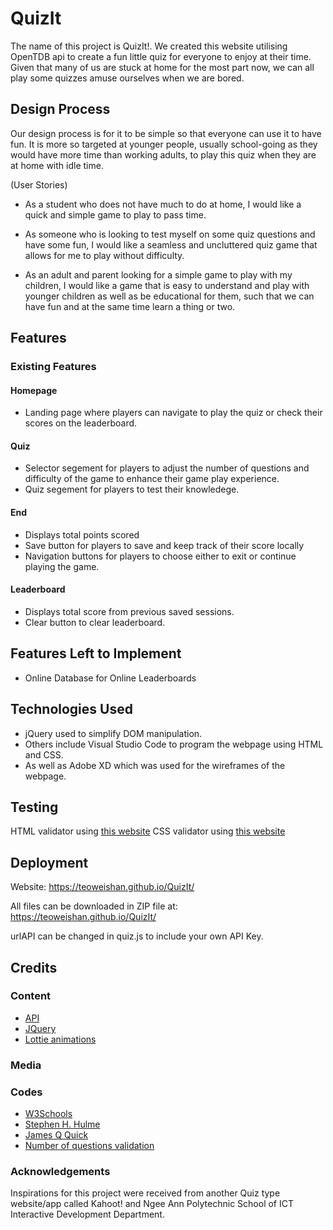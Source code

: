 # QuizIt
The name of this project is QuizIt!. We created this website utilising OpenTDB api to create a fun little quiz for everyone to enjoy at their time. Given that many of us are stuck at home for the most part now, we can all play some quizzes amuse ourselves when we are bored.

## Design Process
Our design process is for it to be simple so that everyone can use it to have fun. It is more so targeted at younger people, usually school-going as they would have more time than working adults, to play this quiz when they are at home with idle time.

(User Stories)
- As a student who does not have much to do at home, I would like a quick and simple game to play to pass time.

- As someone who is looking to test myself on some quiz questions and have some fun, I would like a seamless and uncluttered quiz game that allows for me to play without difficulty.

- As an adult and parent looking for a simple game to play with my children, I would like a game that is easy to understand and play with younger children as well as be educational for them, such that we can have fun and at the same time learn a thing or two. 

## Features

### Existing Features
#### Homepage
- Landing page where players can navigate to play the quiz or check their scores on the leaderboard.

#### Quiz 
- Selector segement for players to adjust the number of questions and difficulty of the game to enhance their game play experience.
- Quiz segement for players to test their knowledege.

#### End
- Displays total points scored
- Save button for players to save and keep track of their score locally
- Navigation buttons for players to choose either to exit or continue playing the game.

#### Leaderboard
- Displays total score from previous saved sessions.
- Clear button to clear leaderboard.

## Features Left to Implement
- Online Database for Online Leaderboards

## Technologies Used
- jQuery used to simplify DOM manipulation.
- Others include Visual Studio Code to program the webpage using HTML and CSS.
- As well as Adobe XD which was used for the wireframes of the webpage.

## Testing
HTML validator using [this website](https://validator.w3.org/)
CSS validator using [this website](https://jigsaw.w3.org/css-validator/)

## Deployment
Website: https://teoweishan.github.io/QuizIt/

All files can be downloaded in ZIP file at: https://teoweishan.github.io/QuizIt/

urlAPI can be changed in quiz.js to include your own API Key.

## Credits
### Content
- [API](https://opentdb.com/)
- [JQuery](https://jquery.com)
- [Lottie animations](https://lottiefiles.com/)
### Media

### Codes
- [W3Schools](https://www.w3schools.com/)
- [Stephen H. Hulme](https://github.com/shulme801)
- [James Q Quick](https://www.jamesqquick.com/)
- [Number of questions validation](https://stackoverflow.com/questions/995183/how-to-allow-only-numeric-0-9-in-html-inputbox-using-jquery)
### Acknowledgements
Inspirations for this project were received from another Quiz type website/app called Kahoot! and Ngee Ann Polytechnic School of ICT Interactive Development Department.